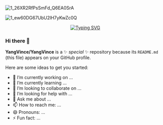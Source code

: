 ![1_26XR2RfPsSmFd_Q6EA0SrA](https://github.com/YangVince/YangVince/assets/100027859/d9330683-29e8-4fcb-9a63-8e88caf14713)

![1_ew60DG67UbU2lH7yKwZc0Q](https://github.com/YangVince/YangVince/assets/100027859/ea6b5d70-0125-4793-9cda-40e7ee6ba0ea)

  <!-- dynamic typing effect 动态打字效果 -->
  <div align="center">
    <a href="https://blog.sunguoqi.com/">
      <img src="https://readme-typing-svg.demolab.com?font=Fira+Code&pause=1000&width=435&lines=console.log(%22Hello%2C%20World%22);小孙同学祝您今天愉快!&center=true&size=27" alt="Typing SVG" />
    </a>
  </div>

  <!-- knock code pictures 敲代码的图片 -->
### Hi there 👋


**YangVince/YangVince** is a ✨ _special_ ✨ repository because its `README.md` (this file) appears on your GitHub profile.

Here are some ideas to get you started:

- 🔭 I’m currently working on ...
- 🌱 I’m currently learning ...
- 👯 I’m looking to collaborate on ...
- 🤔 I’m looking for help with ...
- 💬 Ask me about ...
- 📫 How to reach me: ...
- 😄 Pronouns: ...
- ⚡ Fun fact: ...

